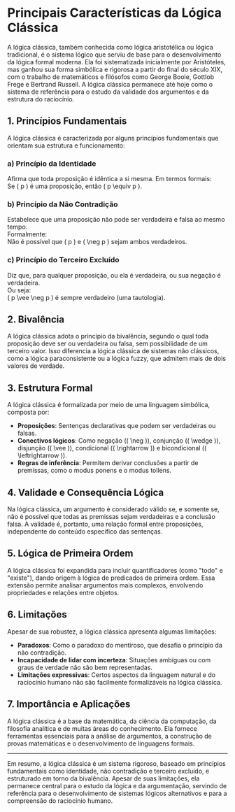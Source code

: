 # Principais Características da Lógica Clássica

A lógica clássica, também conhecida como lógica aristotélica ou lógica tradicional, é o sistema lógico que serviu de base para o desenvolvimento da lógica formal moderna. Ela foi sistematizada inicialmente por Aristóteles, mas ganhou sua forma simbólica e rigorosa a partir do final do século XIX, com o trabalho de matemáticos e filósofos como George Boole, Gottlob Frege e Bertrand Russell. A lógica clássica permanece até hoje como o sistema de referência para o estudo da validade dos argumentos e da estrutura do raciocínio.

## 1. Princípios Fundamentais

A lógica clássica é caracterizada por alguns princípios fundamentais que orientam sua estrutura e funcionamento:

### a) Princípio da Identidade

Afirma que toda proposição é idêntica a si mesma. Em termos formais:  
Se \( p \) é uma proposição, então \( p \equiv p \).

### b) Princípio da Não Contradição

Estabelece que uma proposição não pode ser verdadeira e falsa ao mesmo tempo.  
Formalmente:  
Não é possível que \( p \) e \( \neg p \) sejam ambos verdadeiros.

### c) Princípio do Terceiro Excluído

Diz que, para qualquer proposição, ou ela é verdadeira, ou sua negação é verdadeira.  
Ou seja:  
\( p \vee \neg p \) é sempre verdadeiro (uma tautologia).

## 2. Bivalência

A lógica clássica adota o princípio da bivalência, segundo o qual toda proposição deve ser ou verdadeira ou falsa, sem possibilidade de um terceiro valor. Isso diferencia a lógica clássica de sistemas não clássicos, como a lógica paraconsistente ou a lógica fuzzy, que admitem mais de dois valores de verdade.

## 3. Estrutura Formal

A lógica clássica é formalizada por meio de uma linguagem simbólica, composta por:

- **Proposições**: Sentenças declarativas que podem ser verdadeiras ou falsas.
- **Conectivos lógicos**: Como negação (\( \neg \)), conjunção (\( \wedge \)), disjunção (\( \vee \)), condicional (\( \rightarrow \)) e bicondicional (\( \leftrightarrow \)).
- **Regras de inferência**: Permitem derivar conclusões a partir de premissas, como o modus ponens e o modus tollens.

## 4. Validade e Consequência Lógica

Na lógica clássica, um argumento é considerado válido se, e somente se, não é possível que todas as premissas sejam verdadeiras e a conclusão falsa. A validade é, portanto, uma relação formal entre proposições, independente do conteúdo específico das sentenças.

## 5. Lógica de Primeira Ordem

A lógica clássica foi expandida para incluir quantificadores (como "todo" e "existe"), dando origem à lógica de predicados de primeira ordem. Essa extensão permite analisar argumentos mais complexos, envolvendo propriedades e relações entre objetos.

## 6. Limitações

Apesar de sua robustez, a lógica clássica apresenta algumas limitações:

- **Paradoxos**: Como o paradoxo do mentiroso, que desafia o princípio da não contradição.
- **Incapacidade de lidar com incerteza**: Situações ambíguas ou com graus de verdade não são bem representadas.
- **Limitações expressivas**: Certos aspectos da linguagem natural e do raciocínio humano não são facilmente formalizáveis na lógica clássica.

## 7. Importância e Aplicações

A lógica clássica é a base da matemática, da ciência da computação, da filosofia analítica e de muitas áreas do conhecimento. Ela fornece ferramentas essenciais para a análise de argumentos, a construção de provas matemáticas e o desenvolvimento de linguagens formais.

---

Em resumo, a lógica clássica é um sistema rigoroso, baseado em princípios fundamentais como identidade, não contradição e terceiro excluído, e estruturado em torno da bivalência. Apesar de suas limitações, ela permanece central para o estudo da lógica e da argumentação, servindo de referência para o desenvolvimento de sistemas lógicos alternativos e para a compreensão do raciocínio humano.